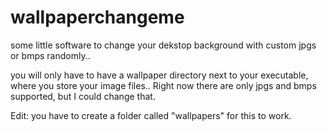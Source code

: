 # wallpaperchangeme
some little software to change your dekstop background with custom jpgs or bmps randomly..

you will only have to have a wallpaper directory next to your executable, where you store your 
image files..
Right now there are only jpgs and bmps supported, but I could change that.

Edit:
you have to create a folder called "wallpapers" for this to work.
